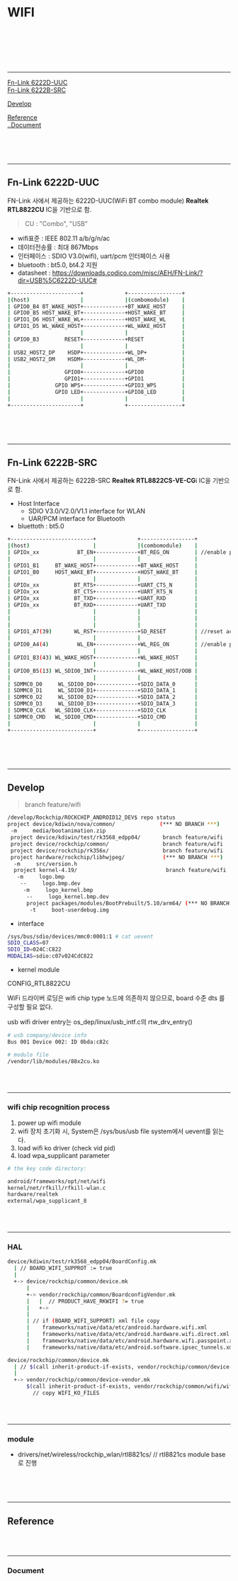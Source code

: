 # WIFI

<br/>
<br/>
<br/>
<br/>
<br/>
<hr>

[Fn-Link 6222D-UUC](#fn-link-6222d-uuc)  
[Fn-Link 6222B-SRC](#fn-link-6222b-src)  

[Develop](#develop)  

[Reference](#reference)  
[..Document](#document)  

<br/>
<br/>
<br/>
<hr>

## Fn-Link 6222D-UUC

 FN-Link 사에서 제공하는 6222D-UUC(WiFi BT combo module) 
 **Realtek RTL8822CU** IC을 기반으로 함.

> CU : "Combo", "USB"

 - wifi표준 : IEEE 802.11 a/b/g/n/ac
 - 데이터전송률 : 최대 867Mbps
 - 인터페이스 : SDIO V3.0(wifi), uart/pcm 인터페이스 사용
 - bluetooth : bt5.0, bt4.2 지원
 - datasheet : https://downloads.codico.com/misc/AEH/FN-Link/?dir=USB%5C6222D-UUC#


```bash
+----------------------+             +-----------------+
|(host)                |             |(combomodule)    |
| GPIO0_B4 BT_WAKE_HOST+-------------+BT_WAKE_HOST     |
| GPIO0_B5 HOST_WAKE_BT+-------------+HOST_WAKE_BT     |
| GPIO1_D6 HOST_WAKE_WL+-------------+HOST_WAKE_WL     |
| GPIO1_D5 WL_WAKE_HOST+-------------+WL_WAKE_HOST     |
|                      |             |                 |
| GPIO0_B3        RESET+-------------+RESET            |
|                      |             |                 |
| USB2_HOST2_DP    HSDP+-------------+WL_DP+           |
| USB2_HOST2_DM    HSDM+-------------+WL_DM-           |
|                      |             |                 |
|                 GPIO0+-------------+GPIO0            |
|                 GPIO1+-------------+GPIO1            |
|              GPIO WPS+-------------+GPIO3_WPS        |
|              GPIO LED+-------------+GPIO8_LED        |
|                      |             |                 |
+----------------------+             +-----------------+

```

<br/>
<br/>
<br/>
<hr>

## Fn-Link 6222B-SRC

 FN-Link 사에서 제공하는 6222B-SRC 
 **Realtek RTL8822CS-VE-CG**i IC을 기반으로 함.

 - Host Interface 
   * SDIO V3.0/V2.0/V1.1 interface for WLAN
   * UAR/PCM interface for Bluetooth
 - bluettoth : bt5.0 

```bash
+--------------------------+             +-----------------+
|(host)                    |             |(combomodule)    |
| GPIOx_xx            BT_EN+-------------+BT_REG_ON        | //enable pin for bt device.(on:high,off:low)
|                          |             |                 |
| GPIO1_B1     BT_WAKE_HOST+-------------+BT_WAKE_HOST     |
| GPIO1_B0     HOST_WAKE_BT+-------------+HOST_WAKE_BT     |
|                          |             |                 |
| GPIOx_xx           BT_RTS+-------------+UART_CTS_N       |
| GPIOx_xx           BT_CTS+-------------+UART_RTS_N       |
| GPIOx_xx           BT_TXD+-------------+UART_RXD         |
| GPIOx_xx           BT_RXD+-------------+UART_TXD         |
|                          |             |                 |
|                          |             |                 |
|                          |             |                 |
| GPIO1_A7(39)       WL_RST+-------------+SD_RESET         | //reset active low
|                          |             |                 |
| GPIO0_A4(4)         WL_EN+-------------+WL_REG_ON        | //enable pin for wlan device.(on:high,off:low)
|                          |             |                 |
| GPIO1_B3(43) WL_WAKE_HOST+-------------+WL_WAKE_HOST     |
|                          |             |                 |
| GPIO0_B5(13) WL_SDIO0_INT+-------------+WL_WAKE_HOST/OOB |
|                          |             |                 |
| SDMMC0_D0     WL_SDIO0_D0+-------------+SDIO_DATA_0      |
| SDMMC0_D1     WL_SDIO0_D1+-------------+SDIO_DATA_1      |
| SDMMC0_D2     WL_SDIO0_D2+-------------+SDIO_DATA_2      |
| SDMMC0_D3     WL_SDIO0_D3+-------------+SDIO_DATA_3      |
| SDMMC0_CLK   WL_SDIO0_CLK+-------------+SDIO_CLK         |
| SDMMC0_CMD   WL_SDIO0_CMD+-------------+SDIO_CMD         |
|                          |             |                 |
+--------------------------+             +-----------------+

```


<br/>
<br/>
<br/>
<hr>

## Develop

 >branch feature/wifi

```bash
/develop/Rockchip/ROCKCHIP_ANDROID12_DEV$ repo status 
project device/kdiwin/nova/common/              (*** NO BRANCH ***)
 -m     media/bootanimation.zip
 project device/kdiwin/test/rk3568_edpp04/       branch feature/wifi
 project device/rockchip/common/                 branch feature/wifi
 project device/rockchip/rk356x/                 branch feature/wifi
 project hardware/rockchip/libhwjpeg/            (*** NO BRANCH ***)
  -m     src/version.h
  project kernel-4.19/                            branch feature/wifi
   -m     logo.bmp
    --     logo.bmp.dev
	 -m     logo_kernel.bmp
	  --     logo_kernel.bmp.dev
	  project packages/modules/BootPrebuilt/5.10/arm64/ (*** NO BRANCH ***)
	   -t     boot-userdebug.img

```


 - interface

```bash
/sys/bus/sdio/devices/mmc0:0001:1 # cat uevent 
SDIO_CLASS=07
SDIO_ID=024C:C822
MODALIAS=sdio:c07v024CdC822
```

 - kernel module

CONFIG_RTL8822CU

 WiFi 드라이버 로딩은 wifi chip type 노드에 의존하지 않으므로, board 수준 dts 를 구성할 필요 없다.

 usb wifi driver entry는 os_dep/linux/usb_intf.c의 rtw_drv_entry() 


```bash
# usb company/device info
Bus 001 Device 002: ID 0bda:c82c

# module file  
/vendor/lib/modules/88x2cu.ko
```

<br/>
<br/>
<hr>

### wifi chip recognition process

 1. power up wifi module
 2. wifi 장치 초기화 시, System은 /sys/bus/usb file system에서 uevent를 읽는다.
 3. load wifi ko driver (check vid pid)
 4. load wpa_supplicant parameter 

```bash
# the key code directory:

android/frameworks/opt/net/wifi
kernel/net/rfkill/rfkill-wlan.c
hardware/realtek
external/wpa_supplicant_8
```

<br/>
<br/>
<hr>

### HAL

```bash
device/kdiwin/test/rk3568_edpp04/BoardConfig.mk
  | // BOARD_WIFI_SUPPROT := true
  |
  +-> device/rockchip/common/device.mk
      |
      +-> vendor/rockchip/common/BoardconfigVendor.mk
      |   |  // PRODUCT_HAVE_RKWIFI ?= true
      |   +-> 
      |
      | // if (BOARD_WIFI_SUPPORT) xml file copy
      |    frameworks/native/data/etc/android.hardware.wifi.xml
      |    frameworks/native/data/etc/android.hardware.wifi.direct.xml
      |    frameworks/native/data/etc/android.hardware.wifi.passpoint.xml
      |    frameworks/native/data/etc/android.software.ipsec_tunnels.xml

device/rockchip/common/device.mk
  | // $(call inherit-product-if-exists, vendor/rockchip/common/device-vendor.mk)
  |
  +-> vendor/rockchip/common/device-vendor.mk
      $(call inherit-product-if-exists, vendor/rockchip/common/wifi/wifi.mk)
        // copy WIFI_KO_FILES

```


<br/>
<br/>
<hr>

### module

 - drivers/net/wireless/rockchip_wlan/rtl8821cs/ 
// rtl8821cs module base 로 진행

<br/>
<br/>
<br/>
<hr>

## Reference

<br/>
<br/>
<hr>

### Document

